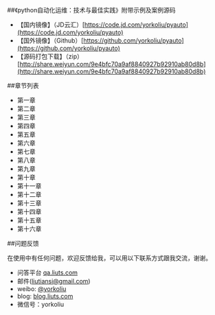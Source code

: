 
##《python自动化运维：技术与最佳实践》附带示例及案例源码

- 【国内镜像】（JD云汇）[https://code.jd.com/yorkoliu/pyauto](https://code.jd.com/yorkoliu/pyauto)
- 【国外镜像】（Github）[https://github.com/yorkoliu/pyauto](https://github.com/yorkoliu/pyauto)
- 【源码打包下载】（zip）[http://share.weiyun.com/9e4bfc70a9af8840927b92910ab80d8b](http://share.weiyun.com/9e4bfc70a9af8840927b92910ab80d8b)

##章节列表
* 第一章
* 第二章
* 第三章
* 第四章
* 第五章
* 第六章
* 第七章
* 第八章
* 第九章
* 第十章
* 第十一章
* 第十二章
* 第十三章
* 第十四章
* 第十五章
* 第十六章

##问题反馈

在使用中有任何问题，欢迎反馈给我，可以用以下联系方式跟我交流，谢谢。

* 问答平台 [qa.liuts.com](http://qa.liuts.com)
* 邮件(liutiansi@gmail.com)
* weibo: [@yorkoliu](http://weibo.com/u/1775431677)
* blog: [blog.liuts.com](http://blog.liuts.com)
* 微信号：yorkoliu